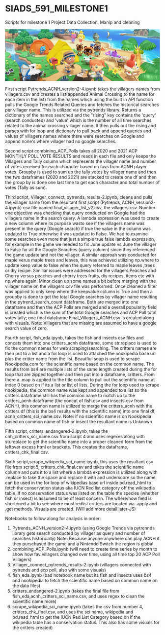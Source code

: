 # SIADS_591_MILESTONE1
Scripts for milestone 1 Project Data Collection, Manip and cleaning

![alt text](https://github.com/limesarelife/SIADS_591_MILESTONE1/blob/main/BANNER-TEST-AC.png)
 
First script Pytrends_ACNH_version2-4.ipynb takes the villagers names from villagers.csv and creates a list(appended Animal Crossing to the name for each item in the list) from the names which using the built in API function pulls the Google Trends Related Queries and fetches the historical searches per villager name. This is utilized via the pytrends library.  Returns a dictionary of the names searched and the "rising" key contains the 'query' (search conducted) and 'value' which is the number of all time searches related to the animal crossing villager name.  It then pulls out the rising and parses with for loop and dictionary to pull back and append queries and values of villagers names where there were searches on Google and append none's where villager had no google searches.

Second script combining_ACP_Polls takes all 2020 and 2021 ACP MONTHLY POLL VOTE RESULTS and reads in each file and only keeps the Villagers and Tally column which represents the villager name and number of votes received for each character based on favs from ACNH player votes.  Groupby is used to sum up the tally votes by villager name and then the two dataframes (2020 and 2021) are stacked to create one df and then the group by is done one last time to get each character and total number of votes (Tally as sum).  

Third script, Villager_connect_pytrends_results-2.ipynb, cleans and pulls the villager name from the resultant first script (Pytrends_ACNH_version2-4.ipynb) csv file named final_villager_list_v2.csv, the villagers.csv. Number one objective was checking that query conducted on Google had the villagers name in the search query.  A lambda expression was used to create a new column where its purpose wasto see if the villagers name was present in the query (Google search) if true the value in the column was updated to True otherwise it was updated to False.  We had to examine some searches even more that just a simple true false lambda expression, for example in the game we needed to fix June update vs June the villager to False for all the Google Searches (query column) since they referenced the game update and not the villager.  A similar approah was conducted for maple verus maple trees and leaves, this was achieved utilizing np.where to update keep value to false when the query referred to maple leaves ,trees or diy recipe.  Similiar issues were addressed for the villagers Peaches and Cherry versus peaches and cherry trees fruits, diy recipes, items etc with np.where again. Minor clean up some names a bit before merging with the villager name on the villagers.csv file was performed.  Once cleaned a filter was applied to only keep where the keepvalue column is True and then a groupby is done to get the total Google searches by villager name resulting in the pytrend_search_count dataframe.  Both are merged into one dataframe and then the ACP Polls are merged and a overall popularity field is created which is the sum of the total Google searches and ACP Poll total votes tally; one final dataframe Final_Villagers_ACNH.csv is created along with visuals. Note: Villagers that are missing are assumed to have a google search value of zero.

Fourth script, fish_eda.ipynb, takes the fish and insects csv files and concats them into one critters_acnh dataframe, some str.replace is used to fix the common names for web scraping/searching. The critters names are then put to a list and a for loop is used to attached the nookipedia base url plus the critter name from the list. Beautfiul soup is used to scrape Nookipedia.com for the scientific name based on the common name.  The results from bs4 are multiple lists of the same length created during the for loop that are zipped together and then put into a dataframe, critters.  From there a .map is applied to the title column to pull out the scientific name at index 0 based on if its a list or list of lists.  During the for loop used to scrape nookipedia, the common name was kept and appended to a list so the critters dataframe still has the common name to match up to the critters_acnh dataframe (the concat of fish.csv and insects.csv from ACNH), this common name is utilized to merge the critters_acnh with the critters df (this is the bs4 results with the scientific name) into one final df, acnh_critters_sci_name.csv.
Note: if no scienfitic name is on Nookipedia based on common name of fish or insect the resultant name is Unknown

Fifth script, critters_endangered-2.ipynb, takes the cnh_critters_sci_name.csv from script 4 and uses regexes along with str.replace to get the scientific name into a proper cleaned form from the leftover excess html or brackets.  This creates the dataframe, critters_chk_final.csv. 

Sixth script,scrape_wikipedia_sci_name.ipynb, this uses the resultant csv file from script 5, critters_chk_final.csv and takes the scientific name column and puts it to a list where a lambda expression is utilized along with .replace to take the space and replace it with and underscore so the name can be used in the for loop of wikipedias base url inside pd.read_html to fetch the conservation status aka IUCN Red list category off the wikipedia table.  If no conservation status was listed on the table the species (whether fish or insect) is assumed to be of least concern.  The where/how field is shortened a bit to see where most redlist critters are located via .apply and .get methods. Visuals are created.  (Will add more detail later-JS)

Notebooks to follow along for analysis in order:
1. Pytrends_ACNH_version2-4.ipynb (using Google Trends via pytrennds library gets search conducted by villager as query and number of searches historically)
   Note: Because anyone anywhere can play ACNH if they purschased the game and a Nintendo Switch the region is global 
2. combining_ACP_Polls.ipynb (will need to create time series by month to show how fav villagers changed over time, using all time top 20 ACP Poll Villagers)
3. Villager_connect_pytrends_results-2.ipynb (villagers connected with pytrends and acp poll, also with some visuals)
4. fish_eda.ipynb (bad notebook name but its fish and insects uses bs4 and nookipedia to fetch the scientific name based on common name on the data files)
5. critters_endangered-2.ipynb (takes the final file from fish_eda,acnh_critters_sci_name.csv, and uses regex to clean the scientific name more)
6. scrape_wikipedia_sci_name.ipynb (takes the csv from number 4, critters_chk_final.csv, and uses the sci name, wikipedia and pd.read_html to get the IUCN Red List Category based on if the wikipedia table has a conservation status. This also has some visuals for the critters created) 

